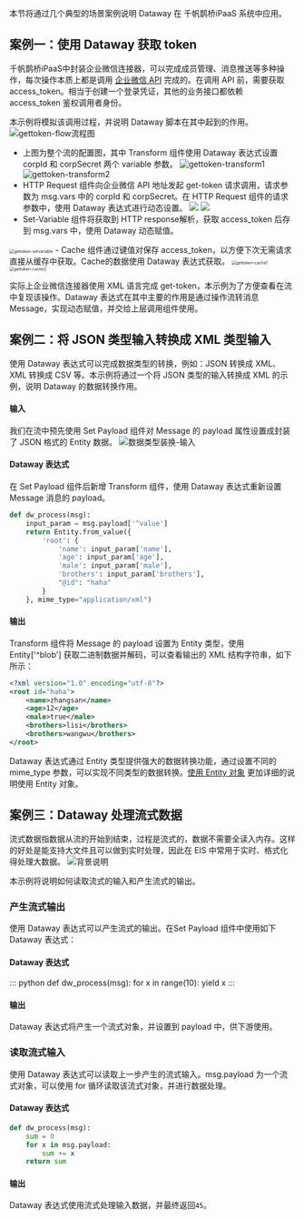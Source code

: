 本节将通过几个典型的场景案例说明 Dataway 在 千帆鹊桥iPaaS 系统中应用。

## 案例一：使用 Dataway 获取 token
千帆鹊桥iPaaS中封装企业微信连接器，可以完成成员管理、消息推送等多种操作，每次操作本质上都是调用 [企业微信 API](https://work.weixin.qq.com/api/doc/90000/90135/90664) 完成的。在调用 API 前，需要获取 access_token。相当于创建一个登录凭证，其他的业务接口都依赖 access_token 鉴权调用者身份。

本示例将模拟该调用过程，并说明 Dataway 脚本在其中起到的作用。
![gettoken-flow流程图](https://main.qcloudimg.com/raw/55c5694386793fe6ca2638b6264df40e/%E8%8E%B7%E5%8F%96token-flow%E5%9B%BE.png)

- 上图为整个流的配置图，其中 Transform 组件使用 Dataway 表达式设置 corpId 和 corpSecret 两个 variable 参数。
  ![gettoken-transform1](https://main.qcloudimg.com/raw/1ce6076ace3a15fd69dd8a29c53475e0/%E8%8E%B7%E5%8F%96token-transform1.png)
  ![gettoken-transform2](https://main.qcloudimg.com/raw/32e7443c37fcc8f10634f014d8855768/%E8%8E%B7%E5%8F%96token-transform2.png)
- HTTP Request 组件向企业微信 API 地址发起 get-token 请求调用，请求参数为 msg.vars 中的 corpId 和 corpSecret。在 HTTP Request 组件的请求参数中，使用 Dataway 表达式进行动态设置。
![](https://main.qcloudimg.com/raw/5629f6b2040f8d9e32430b2a82d86462/%E8%8E%B7%E5%8F%96token-httprequest1.png)
![](https://main.qcloudimg.com/raw/5c6a866b562c4bca5014757de997fda4/%E8%8E%B7%E5%8F%96token-httprequest2.png)
- Set-Variable 组件将获取到 HTTP response解析，获取 access_token 后存到 msg.vars 中，使用 Dataway 动态赋值。
<img src="https://main.qcloudimg.com/raw/134520bb7f605e1addc2559e6e12d52b/%E8%8E%B7%E5%8F%96token-setvariable.png" alt="gettoken-setvariable" style="zoom:50%;" />
- Cache 组件通过键值对保存 access_token，以方便下次无需请求直接从缓存中获取。Cache的数据使用 Dataway 表达式获取。
  <img src="https://main.qcloudimg.com/raw/d22a000b0563c4a2f35a1307b7e7f729/%E8%8E%B7%E5%8F%96token-cache1.png" alt="gettoken-cache1" style="zoom:50%;" /><img src="./pic/场景案例/获取token-cache2.png" alt="gettoken-cache2" style="zoom:50%;" />

实际上企业微信连接器使用 XML 语言完成 get-token，本示例为了方便查看在流中复现该操作。Dataway 表达式在其中主要的作用是通过操作流转消息 Message，实现动态赋值，并交给上层调用组件使用。

## 案例二：将 JSON 类型输入转换成 XML 类型输入
使用 Dataway 表达式可以完成数据类型的转换，例如：JSON 转换成 XML、XML 转换成 CSV 等。本示例将通过一个将 JSON 类型的输入转换成 XML 的示例，说明 Dataway 的数据转换作用。
#### 输入
我们在流中预先使用 Set Payload 组件对 Message 的 payload 属性设置成封装了 JSON 格式的 Entity 数据。
![数据类型装换-输入](https://main.qcloudimg.com/raw/6d7c4191ec6e85c6fb4a3e4db8ce953c/%E6%95%B0%E6%8D%AE%E7%B1%BB%E5%9E%8B%E8%BD%AC%E6%8D%A2-%E8%BE%93%E5%85%A5.png)
#### Dataway 表达式
在 Set Payload 组件后新增 Transform 组件，使用 Dataway 表达式重新设置 Message 消息的 payload。

```python
def dw_process(msg):
    input_param = msg.payload['^value']
    return Entity.from_value({
        'root': {
            'name': input_param['name'],
            'age': input_param['age'],
            'male': input_param['male'],
            'brothers': input_param['brothers'],
            "@id": "haha"
        }
    }, mime_type="application/xml")
```

#### 输出
Transform 组件将 Message 的 payload 设置为 Entity 类型，使用 Entity['^blob'] 获取二进制数据并解码，可以查看输出的 XML 结构字符串，如下所示：

```xml
<?xml version="1.0" encoding="utf-8"?>
<root id="haha">
    <name>zhangsan</name>
    <age>12</age>
    <male>true</male>
    <brothers>lisi</brothers>
    <brothers>wangwu</brothers>
</root>
```

Dataway 表达式通过 Entity 类型提供强大的数据转换功能，通过设置不同的 mime_type 参数，可以实现不同类型的数据转换。[使用 Entity 对象](https://cloud.tencent.com/document/product/1270/55573) 更加详细的说明使用 Entity 对象。

## 案例三：Dataway 处理流式数据
流式数据指数据从流的开始到结束，过程是流式的，数据不需要全读入内存。这样的好处是能支持大文件且可以做到实时处理，因此在 EIS 中常用于实时、格式化得处理大数据。
![背景说明](https://main.qcloudimg.com/raw/3a97cc9b3e61693d60052b050369eb06/%E6%B5%81%E5%BC%8F%E6%95%B0%E6%8D%AE%E5%A4%84%E7%90%86-%E8%83%8C%E6%99%AF.png)

本示例将说明如何读取流式的输入和产生流式的输出。

### 产生流式输出
使用 Dataway 表达式可以产生流式的输出。在Set Payload 组件中使用如下 Dataway 表达式：
#### Dataway 表达式
<dx-codeblock>
:::  python
    def dw_process(msg):
        for x in range(10):
            yield x
:::
</dx-codeblock>


#### 输出
Dataway 表达式将产生一个流式对象，并设置到 payload 中，供下游使用。
### 读取流式输入
使用 Dataway 表达式可以读取上一步产生的流式输入。msg.payload 为一个流式对象，可以使用 for 循环读取该流式对象，并进行数据处理。
#### Dataway 表达式
```python
def dw_process(msg):
    sum = 0
    for x in msg.payload:
        sum += x
    return sum
```

#### 输出
Dataway 表达式使用流式处理输入数据，并最终返回`45`。

